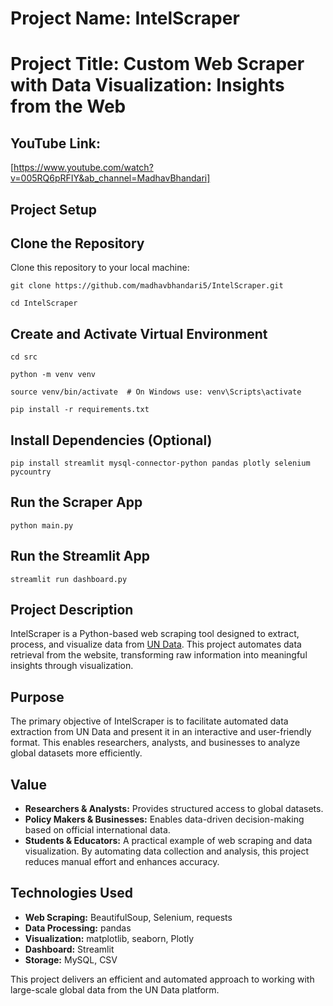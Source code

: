 # Project Name: IntelScraper

# Project Title: Custom Web Scraper with Data Visualization: Insights from the Web

## YouTube Link: 
[https://www.youtube.com/watch?v=005RQ6pRFIY&ab_channel=MadhavBhandari]

## Project Setup
## Clone the Repository
Clone this repository to your local machine:

`git clone https://github.com/madhavbhandari5/IntelScraper.git`

`cd IntelScraper`

## Create and Activate Virtual Environment
`cd src`

`python -m venv venv`

`source venv/bin/activate  # On Windows use: venv\Scripts\activate`

`pip install -r requirements.txt`


## Install Dependencies (Optional)
`pip install streamlit mysql-connector-python pandas plotly selenium pycountry`

## Run the Scraper App
`python main.py`

## Run the Streamlit App
`streamlit run dashboard.py`

## Project Description
IntelScraper is a Python-based web scraping tool designed to extract, process, and visualize data from [UN Data](https://data.un.org/). This project automates data retrieval from the website, transforming raw information into meaningful insights through visualization.

## Purpose
The primary objective of IntelScraper is to facilitate automated data extraction from UN Data and present it in an interactive and user-friendly format. This enables researchers, analysts, and businesses to analyze global datasets more efficiently.

## Value
- **Researchers & Analysts:** Provides structured access to global datasets.
- **Policy Makers & Businesses:** Enables data-driven decision-making based on official international data.
- **Students & Educators:** A practical example of web scraping and data visualization.
By automating data collection and analysis, this project reduces manual effort and enhances accuracy.

## Technologies Used
- **Web Scraping:** BeautifulSoup, Selenium, requests
- **Data Processing:** pandas
- **Visualization:** matplotlib, seaborn, Plotly
- **Dashboard:** Streamlit
- **Storage:** MySQL, CSV

This project delivers an efficient and automated approach to working with large-scale global data from the UN Data platform.


